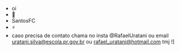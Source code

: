 -  oi
- 🌱 
- SantosFC
- ⚡
- caso precisa de contato chama no insta @RafaelUratani ou email uratani.silva@escola.pr.gov.br ou rafael_uratani@hotmail.com tmj
  !][](https://tenor.com/pt-BR/view/ney-neymar-flayor-dance-football-player-gif-17468921)
